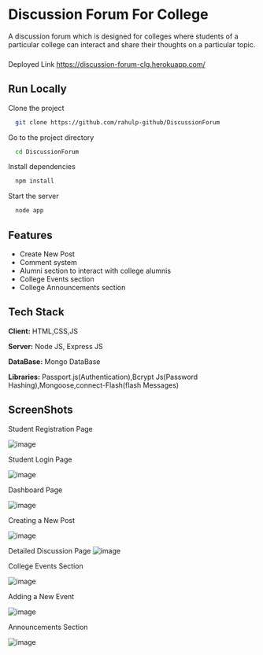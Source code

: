 
# Discussion Forum For College

A discussion forum which is designed for colleges where students of a particular college can interact and share their thoughts on a particular topic. 


###
Deployed Link
https://discussion-forum-clg.herokuapp.com/

## Run Locally

Clone the project

```bash
  git clone https://github.com/rahulp-github/DiscussionForum
```

Go to the project directory

```bash
  cd DiscussionForum
```

Install dependencies

```bash
  npm install
```

Start the server

```bash
  node app
```


## Features

- Create New Post
- Comment system 
- Alumni section to interact with college alumnis
- College Events section
- College Announcements section


## Tech Stack

**Client:** HTML,CSS,JS

**Server:** Node JS, Express JS

**DataBase:** Mongo DataBase

**Libraries:** Passport.js(Authentication),Bcrypt Js(Password Hashing),Mongoose,connect-Flash(flash Messages)

## ScreenShots

Student Registration Page

![image](https://user-images.githubusercontent.com/71189359/140924422-12252801-fcb3-4e14-ad79-e785049c7856.png)

Student Login Page

![image](https://user-images.githubusercontent.com/71189359/140924575-fc35383b-e7f3-4e0a-8123-3609e57176ca.png)

Dashboard Page

![image](https://user-images.githubusercontent.com/71189359/140924686-b52d8716-5628-46ba-bbc6-fb4e9a46fae9.png)

Creating a New Post

![image](https://user-images.githubusercontent.com/71189359/140924780-00fbcfe8-6965-4ea1-9000-1cf19cf1162a.png)

Detailed Discussion Page
![image](https://user-images.githubusercontent.com/71189359/140925944-f9723b2f-29dc-432b-a30e-38869f71df06.png)


College Events Section

![image](https://user-images.githubusercontent.com/71189359/140924884-f42e3f67-88ff-426f-bc34-4674774d704a.png)

Adding a New Event

![image](https://user-images.githubusercontent.com/71189359/140924950-ae862a95-b3ca-432b-a06e-83f5ca1e537b.png)

Announcements Section

![image](https://user-images.githubusercontent.com/71189359/140925036-80680820-a9b5-4585-b0ee-dcd050a435b3.png)







